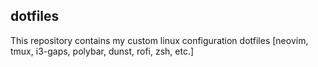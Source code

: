 ## dotfiles

This repository contains my custom linux configuration dotfiles [neovim, tmux, i3-gaps, polybar, dunst, rofi, zsh, etc.]

